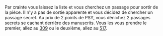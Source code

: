 Par crainte vous laissez la liste et vous cherchez un passage pour sortir de la pièce. Il n'y a pas de sortie apparente et vous décidez de chercher un passage secret. Au prix de 2 points de PSY, vous dénichez 2 passages secrets se cachant derrière des manuscrits. Vous les vous prendre le premier, allez au [309](309) ou le deuxième, allez au [517](517).